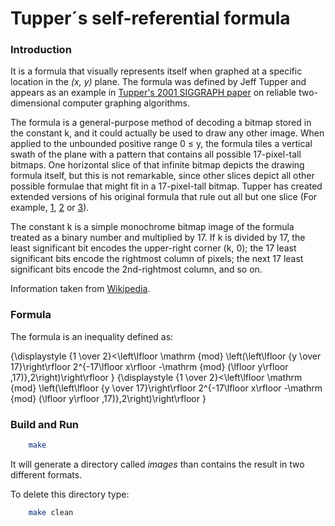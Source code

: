 # Tupper´s self-referential formula

### Introduction

It is a formula that visually represents itself when graphed at a specific location in the *(x, y)* plane. The formula was defined by Jeff Tupper and appears as an example in [Tupper's 2001 SIGGRAPH paper](http://www.dgp.toronto.edu/people/mooncake/papers/SIGGRAPH2001_Tupper.pdf) on reliable two-dimensional computer graphing algorithms.  

The formula is a general-purpose method of decoding a bitmap stored in the constant k, and it could actually be used to draw any other image. When applied to the unbounded positive range 0 ≤ y, the formula tiles a vertical swath of the plane with a pattern that contains all possible 17-pixel-tall bitmaps. One horizontal slice of that infinite bitmap depicts the drawing formula itself, but this is not remarkable, since other slices depict all other possible formulae that might fit in a 17-pixel-tall bitmap. Tupper has created extended versions of his original formula that rule out all but one slice (For example, [1](http://www.peda.com/selfplot/selfplot3big.png), [2](http://www.peda.com/selfplot/selfplot2.png) or [3](http://www.peda.com/selfplot/selfplot.png)).  

The constant k is a simple monochrome bitmap image of the formula treated as a binary number and multiplied by 17. If k is divided by 17, the least significant bit encodes the upper-right corner (k, 0); the 17 least significant bits encode the rightmost column of pixels; the next 17 least significant bits encode the 2nd-rightmost column, and so on.  

Information taken from [Wikipedia](https://en.wikipedia.org/wiki/Tupper%27s_self-referential_formula).

### Formula

The formula is an inequality defined as:  

{\displaystyle {1 \over 2}<\left\lfloor \mathrm {mod} \left(\left\lfloor {y \over 17}\right\rfloor 2^{-17\lfloor x\rfloor -\mathrm {mod} (\lfloor y\rfloor ,17)},2\right)\right\rfloor } {\displaystyle {1 \over 2}<\left\lfloor \mathrm {mod} \left(\left\lfloor {y \over 17}\right\rfloor 2^{-17\lfloor x\rfloor -\mathrm {mod} (\lfloor y\rfloor ,17)},2\right)\right\rfloor }  

### Build and Run

```bash
	make
```

It will generate a directory called *images* than contains the result in two different formats.  

To delete this directory type:  

```bash
	make clean
```